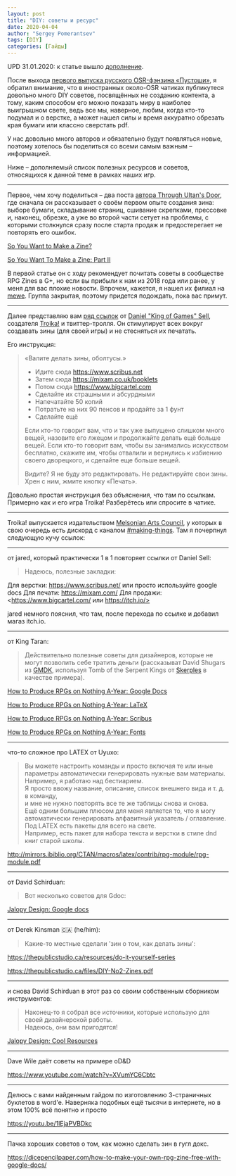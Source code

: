 ```yaml
---
layout: post
title: "DIY: советы и ресурс"
date: 2020-04-04
author: "Sergey Pomerantsev"
tags: [DIY]
categories: [Гайды]
---
```


UPD 31.01.2020: к статье вышло [дополнение](https://vk.com/@tabletop_yo-valite-delat-ziny-oboltusy).

После выхода [первого выпуска русского OSR-фэнзина «Пустоши»](https://vk.com/away.php?to=https%3A%2F%2Feastern-lands.blogspot.com%2F2019%2F08%2Fbadlandzine-1.html&cc_key=), я обратил внимание, что в иностранных около-OSR чатиках публикутеся довольно много DIY советов, посвящённых не созданию контента, а тому, каким способом его можно показать миру в наиболее выигрышном свете, ведь все мы, наверное, любим, когда кто-то подумал и о верстке, а может нашел силы и время аккуратно обрезать края бумаги или классно сверстать pdf.

У нас довольно много авторов и обязательно будут появляться новые, поэтому хотелось бы поделиться со всеми самым важным – информацией.

Ниже – дополняемый список полезных ресурсов и советов, относящихся к данной теме в рамках наших игр.

---

Первое, чем хочу поделиться – два поста [автора Through Ultan's Door](https://vk.com/away.php?to=https%3A%2F%2Fthroughultansdoor.bigcartel.com%2F&cc_key=), где сначала он рассказывает о своём первом опыте создания зина: выборе бумаги, складывание страниц, сшивание скрепками, прессовке и, наконец, обрезке, а уже во второй части сетует на проблемы, с которыми столкнулся сразу после старта продаж и предостерегает не повторять его ошибок.

[So You Want to Make a Zine?](https://vk.com/away.php?to=https%3A%2F%2Fmaziriansgarden.blogspot.com%2F2018%2F10%2Fso-you-want-to-make-zine.html&cc_key=)

[So You Want To Make a Zine: Part II](https://vk.com/away.php?to=https%3A%2F%2Fmaziriansgarden.blogspot.com%2F2018%2F10%2Fso-you-want-to-make-zine-part-ii.html&cc_key=)

В первой статье он с ходу рекомендует почитать советы в сообществе RPG Zines в G+, но если вы прибыли к нам из 2018 года или ранее, у меня для вас плохие новости.
Впрочем, кажется, я нашел их филиал на [mewe](https://vk.com/away.php?to=https%3A%2F%2Fmewe.com%2Fjoin%2Frpg_zines&cc_key=). Группа закрытая, поэтому придется подождать, пока вас примут.

---

Далее представляю вам [ряд ссылок](https://vk.com/away.php?to=https%3A%2F%2Ftwitter.com%2FIgnus1%2Fstatus%2F1159477339186782209&cc_key=) от [Daniel "King of Games" Sell](https://vk.com/away.php?to=https%3A%2F%2Ftwitter.com%2FIgnus1&cc_key=), создателя [Troika!](https://vk.com/away.php?to=https%3A%2F%2Fwww.troikarpg.com%2F&cc_key=) и твиттер-тролля. Он стимулирует всех вокруг создавать зины (для своей игры) и не стесняться их печатать.

Его инструкция:

> «Валите делать зины, оболтусы.»
> 
> - Идите сюда <https://www.scribus.net>
> - Затем сюда <https://mixam.co.uk/booklets>
> - Потом сюда <https://www.bigcartel.com>
> - Сделайте их страшными и абсурдными
> - Напечатайте 50 копий
> - Потратьте на них 90 пенсов и продайте за 1 фунт
> - Сделайте ещё
>
> Если кто-то говорит вам, что и так уже выпущено слишком много вещей, назовите его лжецом и продолжайте делать ещё больше вещей.
> Если кто-то говорит вам, чтобы вы занимались искусством бесплатно, скажите им, чтобы отвалили и вернулись к избиению своего дворецкого, и сделайте еще больше вещей.
>
> Видите? Я не буду это редактировать. Не редактируйте свои зины. Хрен с ним, жмите кнопку «Печать».

Довольно простая инструкция без объяснения, что там по ссылкам. Примерно как и его игра Troika! Разберётесь или спросите в чатике.

---

Troika! выпускается издательством [Melsonian Arts Council](https://vk.com/away.php?to=https%3A%2F%2Fwww.melsonia.com%2F&cc_key=), у которых в свою очередь есть дискорд с каналом [#making-things](https://vk.com/away.php?to=https%3A%2F%2Fdiscord.gg%2F8wu4evY&cc_key=). Там я почерпнул следующую кучу ссылок:

---

от jared, который практически 1 в 1 повторяет ссылки от Daniel Sell:

> Надеюсь, полезные закладки:

Для верстки: <https://www.scribus.net/> или просто используйте google docs
Для печати: <https://mixam.com/>
Для продажи: <https://www.bigcartel.com/ или https://itch.io/>

jared немного пояснил, что там, после перехода по ссылке и добавил магаз itch.io.

---

от King Taran:

> Действительно полезные советы для дизайнеров, которые не могут позволить себе тратить деньги (рассказыват David Shugars из [GMDK](https://vk.com/away.php?to=https%3A%2F%2Fgmdk.org%2Fblog%2F&cc_key=), используя Tomb of the Serpent Kings от [Skerples](https://vk.com/away.php?to=https%3A%2F%2Fcoinsandscrolls.blogspot.com%2F&cc_key=) в качестве примера).

[How to Produce RPGs on Nothing A-Year: Google Docs](https://vk.com/away.php?to=https%3A%2F%2Fgmdk.org%2F2018%2F07%2F12%2Fhow-to-produce-rpgs-on-nothing-a-year-google-docs&cc_key=)

[How to Produce RPGs on Nothing A-Year: LaTeX](https://vk.com/away.php?to=https%3A%2F%2Fgmdk.org%2F2018%2F07%2F15%2Fhow-to-produce-rpgs-on-nothing-a-year-latex&cc_key=)

[How to Produce RPGs on Nothing A-Year: Scribus](https://vk.com/away.php?to=https%3A%2F%2Fgmdk.org%2F2018%2F07%2F18%2Fhow-to-produce-rpgs-on-nothing-a-year-scribus&cc_key=)

[How to Produce RPGs on Nothing A-Year: Fonts](https://vk.com/away.php?to=https%3A%2F%2Fgmdk.org%2F2018%2F07%2F20%2Fhow-to-produce-rpgs-on-nothing-a-year-fonts%2F&cc_key=)

---
	
что-то сложное про LATEX от Uyuxo:

> Вы можете настроить команды и просто включая те или иные параметры автоматически генерировать нужные вам материалы.  
> Например, я работаю над бестиарием.  
> Я просто ввожу название, описание, список внешнего вида и т. д. в команду,  
> и мне не нужно повторять все те же таблицы снова и снова.  
> Ещё одним большим плюсом для меня является то, что я могу автоматически генерировать алфавитный указатель / оглавление.  
> Под LATEX есть пакеты для всего на свете.  
> Например, есть пакет для набора текста и верстки в стиле dnd книг старой школы.  

<http://mirrors.ibiblio.org/CTAN/macros/latex/contrib/rpg-module/rpg-module.pdf>

---

от David Schirduan:

> Вот несколько советов для Gdoc:

[Jalopy Design: Google docs](https://vk.com/away.php?to=https%3A%2F%2Ftechnicalgrimoire.com%2Fdavid%2F2017%2F10%2Fsimple-design&cc_key=)

---

от Derek Kinsman 🇨🇦 (he/him):

> Какие-то местные сделали 'зин о том, как делать зины':

<https://thepublicstudio.ca/resources/do-it-yourself-series>

<https://thepublicstudio.ca/files/DIY-No2-Zines.pdf>

---	

и снова David Schirduan в этот раз со своим собственным сборником инструментов:

> Наконец-то я собрал все источники, которые использую для своей дизайнерской работы.  
> Надеюсь, они вам пригодятся!

[Jalopy Design: Cool Resources](https://vk.com/away.php?to=https%3A%2F%2Ftechnicalgrimoire.com%2Fdavid%2F2019%2F08%2FJalopyResources&cc_key=)

---

Dave Wile даёт советы на примере oD&D

<https://www.youtube.com/watch?v=XVumYC6Cbtc>

---

Делюсь с вами найденным гайдом по изготовлению 3-страничных буклетов в word'e. Наверняка подобных ещё тысячи в интернете, но в этом 100% всё понятно и просто

<https://youtu.be/1lEjaPVBDkc>

---

Пачка хороших советов о том, как можно сделать зин в гугл докс.

<https://dicepencilpaper.com/how-to-make-your-own-rpg-zine-free-with-google-docs/>
